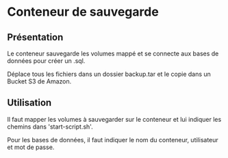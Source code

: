 # Conteneur de sauvegarde

## Présentation 

Le conteneur sauvegarde les volumes mappé et se connecte aux bases de données pour créer un .sql.

Déplace tous les fichiers dans un dossier backup.tar et le copie dans un Bucket S3 de Amazon.

## Utilisation

Il faut mapper les volumes à sauvegarder sur le conteneur et lui indiquer les chemins dans 'start-script.sh'.

Pour les bases de données, il faut indiquer le nom du conteneur, utilisateur et mot de passe.
